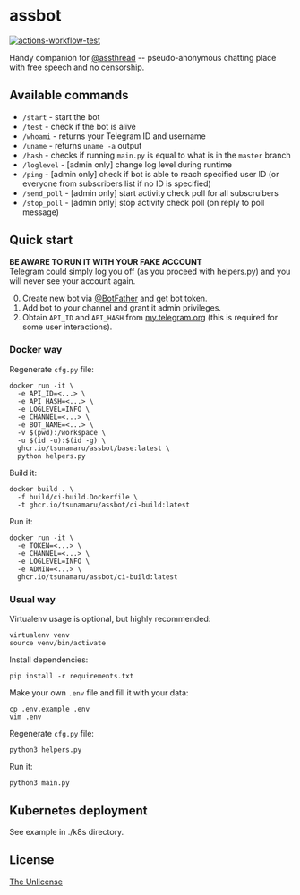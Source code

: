 # assbot
[![actions-workflow-test][actions-workflow-test-badge]][actions-workflow-test]

Handy companion for [@assthread](https://t.me/assthread) -- pseudo-anonymous chatting place with free speech and no censorship.

## Available commands
- `/start` - start the bot
- `/test` - check if the bot is alive
- `/whoami` - returns your Telegram ID and username
- `/uname` - returns `uname -a` output
- `/hash` - checks if running `main.py` is equal to what is in the `master` branch
- `/loglevel` - [admin only] change log level during runtime
- `/ping` - [admin only] check if bot is able to reach specified user ID (or everyone from subscribers list if no ID is specified)
- `/send_poll` - [admin only] start activity check poll for all subscruibers
- `/stop_poll` - [admin only] stop activity check poll (on reply to poll message)

## Quick start
**BE AWARE TO RUN IT WITH YOUR FAKE ACCOUNT**\
Telegram could simply log you off (as you proceed with helpers.py) and you will never see your account again.

0. Create new bot via [@BotFather](t.me/BotFather) and get bot token.
1. Add bot to your channel and grant it admin privileges.
2. Obtain `API_ID` and `API_HASH` from [my.telegram.org](my.telegram.org) (this is required for some user interactions).
### Docker way
Regenerate `cfg.py` file:
```
docker run -it \
  -e API_ID=<...> \
  -e API_HASH=<...> \
  -e LOGLEVEL=INFO \
  -e CHANNEL=<...> \
  -e BOT_NAME=<...> \
  -v $(pwd):/workspace \
  -u $(id -u):$(id -g) \
  ghcr.io/tsunamaru/assbot/base:latest \
  python helpers.py
```
Build it:
```
docker build . \
  -f build/ci-build.Dockerfile \
  -t ghcr.io/tsunamaru/assbot/ci-build:latest
```
Run it:
```
docker run -it \
  -e TOKEN=<...> \
  -e CHANNEL=<...> \
  -e LOGLEVEL=INFO \
  -e ADMIN=<...> \
  ghcr.io/tsunamaru/assbot/ci-build:latest
```
### Usual way
Virtualenv usage is optional, but highly recommended:
```
virtualenv venv
source venv/bin/activate
```
Install dependencies:
```
pip install -r requirements.txt
```
Make your own `.env` file and fill it with your data:
```
cp .env.example .env
vim .env
```
Regenerate `cfg.py` file:
```
python3 helpers.py
```
Run it:
```
python3 main.py
```

## Kubernetes deployment
See example in ./k8s directory.

## License
[The Unlicense](LICENSE)

<!-- badge links -->

[actions-workflow-test]: https://github.com/tsunamaru/assbot/actions?query=workflow%3ABuild%20and%20Deploy
[actions-workflow-test-badge]: https://img.shields.io/github/actions/workflow/status/tsunamaru/assbot/001-main.yaml?branch=master&label=CI&logo=github&style=for-the-badge
